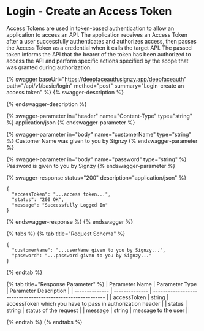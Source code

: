 # Login - Create an Access Token

Access Tokens are used in token-based authentication to allow an application to access an API. The application receives an Access Token after a user successfully authenticates and authorizes access, then passes the Access Token as a credential when it calls the target API. The passed token informs the API that the bearer of the token has been authorized to access the API and perform specific actions specified by the scope that was granted during authorization.



{% swagger baseUrl="https://deepfaceauth.signzy.app/deepfaceauth" path="/api/v1/basic/login" method="post" summary="Login-create an access token" %}
{% swagger-description %}

{% endswagger-description %}

{% swagger-parameter in="header" name="Content-Type" type="string" %}
application/json
{% endswagger-parameter %}

{% swagger-parameter in="body" name="customerName" type="string" %}
Customer Name was given to you by Signzy
{% endswagger-parameter %}

{% swagger-parameter in="body" name="password" type="string" %}
Password is given to you by Signzy
{% endswagger-parameter %}

{% swagger-response status="200" description="application/json" %}
```
{
  "accessToken": "...access token...",
  "status": "200 OK",
  "message": "Successfully Logged In"
}
```
{% endswagger-response %}
{% endswagger %}

{% tabs %}
{% tab title="Request Schema" %}
```
{
  "customerName": "...userName given to you by Signzy...",
  "password": "...password given to you by Signzy..."
}
```
{% endtab %}

{% tab title="Response Parameter" %}
| Parameter Name | Parameter Type | Parameter Description                                      |
| -------------- | -------------- | ---------------------------------------------------------- |
| accessToken    | string         | accessToken which you have to pass in authorization header |
| status         | string         | status of the request                                      |
| message        | string         | message to the user                                        |


{% endtab %}
{% endtabs %}

